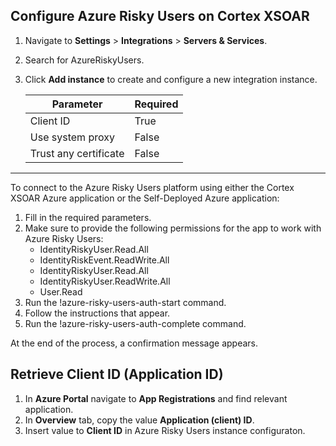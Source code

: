 ## Configure Azure Risky Users on Cortex XSOAR

1. Navigate to **Settings** > **Integrations** > **Servers & Services**.
2. Search for AzureRiskyUsers.
3. Click **Add instance** to create and configure a new integration instance.

    | **Parameter** | **Required** |
    | --- | --- |
    |Client ID|True|
    |Use system proxy|False|
    |Trust any certificate|False|

---

To connect to the Azure Risky Users platform using either the Cortex XSOAR Azure application or the Self-Deployed Azure application:
1. Fill in the required parameters.
2. Make sure to provide the following permissions for the app to work with Azure Risky Users:
   - IdentityRiskyUser.Read.All
   - IdentityRiskEvent.ReadWrite.All
   - IdentityRiskyUser.Read.All
   - IdentityRiskyUser.ReadWrite.All
   - User.Read
3. Run the !azure-risky-users-auth-start command.
4. Follow the instructions that appear.
5. Run the !azure-risky-users-auth-complete command.

At the end of the process, a confirmation message appears.


## Retrieve Client ID (Application ID)

1. In **Azure Portal** navigate to **App Registrations** and find relevant application.
2. In **Overview** tab, copy the value **Application (client) ID**.
3. Insert value to **Client ID** in Azure Risky Users instance configuraton.